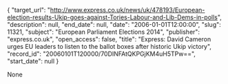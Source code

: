 {
  "target_url": "http://www.express.co.uk/news/uk/478193/European-election-results-Ukip-goes-against-Tories-Labour-and-Lib-Dems-in-polls", 
  "description": null, 
  "end_date": null, 
  "date": "2006-01-01T12:00:00", 
  "slug": 11321, 
  "subject": "European Parliament Elections 2014", 
  "publisher": "express.co.uk", 
  "open_access": false, 
  "title": "Express: David Cameron urges EU leaders to listen to the ballot boxes after historic Ukip victory", 
  "record_id": "20060101T120000/70DINFAtQKPGjKM4uH5TPw==", 
  "start_date": null
}

None